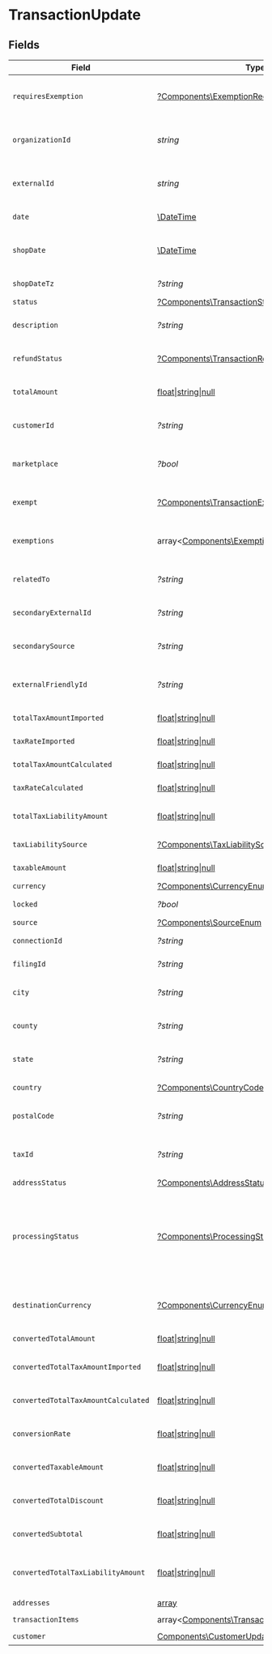# TransactionUpdate


## Fields

| Field                                                                                                   | Type                                                                                                    | Required                                                                                                | Description                                                                                             |
| ------------------------------------------------------------------------------------------------------- | ------------------------------------------------------------------------------------------------------- | ------------------------------------------------------------------------------------------------------- | ------------------------------------------------------------------------------------------------------- |
| `requiresExemption`                                                                                     | [?Components\ExemptionRequired](../../Models/Components/ExemptionRequired.md)                           | :heavy_minus_sign:                                                                                      | Indicates if transaction requires tax exemption.                                                        |
| `organizationId`                                                                                        | *string*                                                                                                | :heavy_check_mark:                                                                                      | Unique identifier of the organization.                                                                  |
| `externalId`                                                                                            | *string*                                                                                                | :heavy_check_mark:                                                                                      | External identifier of the transaction.                                                                 |
| `date`                                                                                                  | [\DateTime](https://www.php.net/manual/en/class.datetime.php)                                           | :heavy_check_mark:                                                                                      | Transaction date and time                                                                               |
| `shopDate`                                                                                              | [\DateTime](https://www.php.net/manual/en/class.datetime.php)                                           | :heavy_minus_sign:                                                                                      | Transaction date in the shop's local timezone                                                           |
| `shopDateTz`                                                                                            | *?string*                                                                                               | :heavy_minus_sign:                                                                                      | Timezone of the shop                                                                                    |
| `status`                                                                                                | [?Components\TransactionStatusEnum](../../Models/Components/TransactionStatusEnum.md)                   | :heavy_minus_sign:                                                                                      | N/A                                                                                                     |
| `description`                                                                                           | *?string*                                                                                               | :heavy_minus_sign:                                                                                      | Description of the transaction.                                                                         |
| `refundStatus`                                                                                          | [?Components\TransactionRefundStatus](../../Models/Components/TransactionRefundStatus.md)               | :heavy_minus_sign:                                                                                      | Status of refund, if applicable                                                                         |
| `totalAmount`                                                                                           | [float\|string\|null](../../Models/Components/TransactionUpdateTotalAmount.md)                          | :heavy_minus_sign:                                                                                      | Total amount of the transaction.                                                                        |
| `customerId`                                                                                            | *?string*                                                                                               | :heavy_minus_sign:                                                                                      | Unique identifier of the customer.                                                                      |
| `marketplace`                                                                                           | *?bool*                                                                                                 | :heavy_minus_sign:                                                                                      | Indicates if transaction is marketplace-based.                                                          |
| `exempt`                                                                                                | [?Components\TransactionExemptStatusEnum](../../Models/Components/TransactionExemptStatusEnum.md)       | :heavy_minus_sign:                                                                                      | Exemption status (e.g., NOT_EXEMPT)                                                                     |
| `exemptions`                                                                                            | array<[Components\Exemption](../../Models/Components/Exemption.md)>                                     | :heavy_minus_sign:                                                                                      | List of exemptions applied (if any).                                                                    |
| `relatedTo`                                                                                             | *?string*                                                                                               | :heavy_minus_sign:                                                                                      | Related transaction identifier.                                                                         |
| `secondaryExternalId`                                                                                   | *?string*                                                                                               | :heavy_minus_sign:                                                                                      | Secondary External Identifier.                                                                          |
| `secondarySource`                                                                                       | *?string*                                                                                               | :heavy_minus_sign:                                                                                      | Secondary source information                                                                            |
| `externalFriendlyId`                                                                                    | *?string*                                                                                               | :heavy_minus_sign:                                                                                      | Friendly identifier of the original item.                                                               |
| `totalTaxAmountImported`                                                                                | [float\|string\|null](../../Models/Components/TransactionUpdateTotalTaxAmountImported.md)               | :heavy_minus_sign:                                                                                      | Imported tax amount.                                                                                    |
| `taxRateImported`                                                                                       | [float\|string\|null](../../Models/Components/TransactionUpdateTaxRateImported.md)                      | :heavy_minus_sign:                                                                                      | Imported tax rate.                                                                                      |
| `totalTaxAmountCalculated`                                                                              | [float\|string\|null](../../Models/Components/TransactionUpdateTotalTaxAmountCalculated.md)             | :heavy_minus_sign:                                                                                      | Calculated tax amount.                                                                                  |
| `taxRateCalculated`                                                                                     | [float\|string\|null](../../Models/Components/TransactionUpdateTaxRateCalculated.md)                    | :heavy_minus_sign:                                                                                      | Calculated tax rate.                                                                                    |
| `totalTaxLiabilityAmount`                                                                               | [float\|string\|null](../../Models/Components/TransactionUpdateTotalTaxLiabilityAmount.md)              | :heavy_minus_sign:                                                                                      | Total tax liability amount.                                                                             |
| `taxLiabilitySource`                                                                                    | [?Components\TaxLiabilitySourceEnum](../../Models/Components/TaxLiabilitySourceEnum.md)                 | :heavy_minus_sign:                                                                                      | Source of tax liability.                                                                                |
| `taxableAmount`                                                                                         | [float\|string\|null](../../Models/Components/TransactionUpdateTaxableAmount.md)                        | :heavy_minus_sign:                                                                                      | Taxable amount.                                                                                         |
| `currency`                                                                                              | [?Components\CurrencyEnum](../../Models/Components/CurrencyEnum.md)                                     | :heavy_minus_sign:                                                                                      | N/A                                                                                                     |
| `locked`                                                                                                | *?bool*                                                                                                 | :heavy_minus_sign:                                                                                      | Transaction lock status.                                                                                |
| `source`                                                                                                | [?Components\SourceEnum](../../Models/Components/SourceEnum.md)                                         | :heavy_minus_sign:                                                                                      | N/A                                                                                                     |
| `connectionId`                                                                                          | *?string*                                                                                               | :heavy_minus_sign:                                                                                      | Connection Identifier                                                                                   |
| `filingId`                                                                                              | *?string*                                                                                               | :heavy_minus_sign:                                                                                      | Filing identifier.                                                                                      |
| `city`                                                                                                  | *?string*                                                                                               | :heavy_minus_sign:                                                                                      | City of the transaction address.                                                                        |
| `county`                                                                                                | *?string*                                                                                               | :heavy_minus_sign:                                                                                      | County of the transaction address.                                                                      |
| `state`                                                                                                 | *?string*                                                                                               | :heavy_minus_sign:                                                                                      | State of the transaction address.                                                                       |
| `country`                                                                                               | [?Components\CountryCodeEnum](../../Models/Components/CountryCodeEnum.md)                               | :heavy_minus_sign:                                                                                      | Country code (ISO Alpha-2).                                                                             |
| `postalCode`                                                                                            | *?string*                                                                                               | :heavy_minus_sign:                                                                                      | Postal code of the transaction.                                                                         |
| `taxId`                                                                                                 | *?string*                                                                                               | :heavy_minus_sign:                                                                                      | Tax ID associated with the transaction                                                                  |
| `addressStatus`                                                                                         | [?Components\AddressStatus](../../Models/Components/AddressStatus.md)                                   | :heavy_minus_sign:                                                                                      | N/A                                                                                                     |
| `processingStatus`                                                                                      | [?Components\ProcessingStatusEnum](../../Models/Components/ProcessingStatusEnum.md)                     | :heavy_minus_sign:                                                                                      | Our transaction state, used to determine when/if a transaction needs additional<br/>processing.         |
| `destinationCurrency`                                                                                   | [?Components\CurrencyEnum](../../Models/Components/CurrencyEnum.md)                                     | :heavy_minus_sign:                                                                                      | Destination currency code (ISO 4217, e.g., USD)                                                         |
| `convertedTotalAmount`                                                                                  | [float\|string\|null](../../Models/Components/TransactionUpdateConvertedTotalAmount.md)                 | :heavy_minus_sign:                                                                                      | Converted total amount.                                                                                 |
| `convertedTotalTaxAmountImported`                                                                       | [float\|string\|null](../../Models/Components/TransactionUpdateConvertedTotalTaxAmountImported.md)      | :heavy_minus_sign:                                                                                      | Converted imported tax amount.                                                                          |
| `convertedTotalTaxAmountCalculated`                                                                     | [float\|string\|null](../../Models/Components/TransactionUpdateConvertedTotalTaxAmountCalculated.md)    | :heavy_minus_sign:                                                                                      | Converted calculated tax amount.                                                                        |
| `conversionRate`                                                                                        | [float\|string\|null](../../Models/Components/TransactionUpdateConversionRate.md)                       | :heavy_minus_sign:                                                                                      | Currency conversion rate.                                                                               |
| `convertedTaxableAmount`                                                                                | [float\|string\|null](../../Models/Components/TransactionUpdateConvertedTaxableAmount.md)               | :heavy_minus_sign:                                                                                      | Converted taxable amount.                                                                               |
| `convertedTotalDiscount`                                                                                | [float\|string\|null](../../Models/Components/TransactionUpdateConvertedTotalDiscount.md)               | :heavy_minus_sign:                                                                                      | Converted total discount amount.                                                                        |
| `convertedSubtotal`                                                                                     | [float\|string\|null](../../Models/Components/TransactionUpdateConvertedSubtotal.md)                    | :heavy_minus_sign:                                                                                      | Converted subtotal amount.                                                                              |
| `convertedTotalTaxLiabilityAmount`                                                                      | [float\|string\|null](../../Models/Components/TransactionUpdateConvertedTotalTaxLiabilityAmount.md)     | :heavy_minus_sign:                                                                                      | Converted total tax liability amount.                                                                   |
| `addresses`                                                                                             | [array](../../Models/Components/TransactionUpdateAddresses.md)                                          | :heavy_check_mark:                                                                                      | N/A                                                                                                     |
| `transactionItems`                                                                                      | array<[Components\TransactionItemCreateUpdate](../../Models/Components/TransactionItemCreateUpdate.md)> | :heavy_check_mark:                                                                                      | N/A                                                                                                     |
| `customer`                                                                                              | [Components\CustomerUpdate](../../Models/Components/CustomerUpdate.md)                                  | :heavy_check_mark:                                                                                      | N/A                                                                                                     |